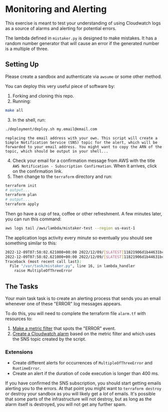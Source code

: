 # Monitoring and Alerting

This exercise is meant to test your understanding of using Cloudwatch logs as a source of alarms and alerting for potential errors.

The lambda defined in `mistaker.py` is designed to make mistakes. It has a random number generator that will cause an error if the generated number is a multiple of three. 

## Setting Up

Please create a sandbox and authenticate via `awsume` or some other method.

You can deploy this very useful piece of software by:
1. Forking and cloning this repo.
1. Running:
  ```bash
  make all
  ```
3. In the shell, run:
  ```bash
  ./deployment/deploy.sh my.email@email.com
  ```
    replacing the email address with your own. This script will create a Simple Notification Service (SNS) topic for the alert, which will be forwarded to your email address. You might want to copy the ARN of the topic, which should be output in your shell...

4. Check your email for a confirmation message from AWS with the title `AWS Notification - Subscription Confirmation`. When it arrives, click on the confirmation link. 
1. Then change to the `terraform` directory and run:
  ```bash
  terraform init
  # output...
  terraform plan
  # output...
  terraform apply
  ```

Then go have a cup of tea, coffee or other refreshment. A few minutes later, you can run this command:
```bash
aws logs tail /aws/lambda/mistaker-test --region us-east-1
```
The application logs activity every minute so eventually you should see something similar to this:
```bash
2022-12-09T07:58:02.621000+00:00 2022/12/09/[$LATEST]11821906d1b44631bcd0c624a7423261 [WARNING]	2022-12-09T07:58:02.620Z	ee4748fc-bbde-4ab4-a054-7b673a27df13	Oh no 15 is divisible by 3
2022-12-09T07:58:02.621000+00:00 2022/12/09/[$LATEST]11821906d1b44631bcd0c624a7423261 [ERROR] MultipleOfFiveError
Traceback (most recent call last):
  File "/var/task/mistaker.py", line 16, in lambda_handler
    raise MultipleOfThreeError
```

## The Tasks

Your main task task is to create an alerting process that sends you an email whenever one of these "ERROR" log messages appears.

To do this, you will need to complete the terraform file `alarm.tf` with resources to:
1. [Make a metric filter](https://registry.terraform.io/providers/hashicorp/aws/latest/docs/resources/cloudwatch_log_metric_filter) that spots the "ERROR" event.
1. [Create a Cloudwatch alarm](https://registry.terraform.io/providers/hashicorp/aws/latest/docs/resources/cloudwatch_metric_alarm) based on the metric filter and which uses the SNS topic created by the script.

### Extensions
- Create different alerts for occurrences of `MultipleOfThreeError` and `RuntimeError`.
- Create an alert if the duration of code execution is longer than 400 ms.

If you have confirmed the SNS subscription, you should start getting emails alerting you to the errors. At that point you might want to `terraform destroy` or destroy your sandbox as you will likely get a _lot_ of emails. It's possible that some parts of the infrastructure will not destroy, but as long as the alarm itself is destroyed, you will not get any further spam.
